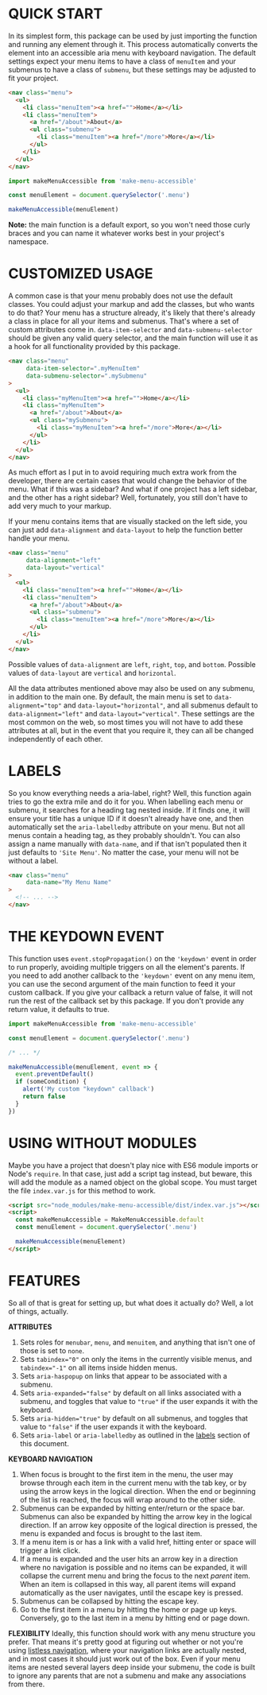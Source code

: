 QUICK START
===
In its simplest form, this package can be used by just importing the function and running any element through it.  This process automatically converts the element into an accessible aria menu with keyboard navigation.  The default settings expect your menu items to have a class of `menuItem` and your submenus to have a class of `submenu`, but these settings may be adjusted to fit your project.

```html
<nav class="menu">
  <ul>
    <li class="menuItem"><a href="">Home</a></li>
    <li class="menuItem">
      <a href="/about">About</a>
      <ul class="submenu">
        <li class="menuItem"><a href="/more">More</a></li>
      </ul>
    </li>
  </ul>
</nav>
```

```js
import makeMenuAccessible from 'make-menu-accessible'

const menuElement = document.querySelector('.menu')

makeMenuAccessible(menuElement)
```

**Note:** the main function is a default export, so you won't need those curly braces and you can name it whatever works best in your project's namespace.

CUSTOMIZED USAGE
===
A common case is that your menu probably does not use the default classes.  You could adjust your markup and add the classes, but who wants to do that?  Your menu has a structure already, it's likely that there's already a class in place for all your items and submenus.  That's where a set of custom attributes come in.  `data-item-selector` and `data-submenu-selector` should be given any valid query selector, and the main function will use it as a hook for all functionality provided by this package.

```html
<nav class="menu"
     data-item-selector=".myMenuItem"
     data-submenu-selector=".mySubmenu"
>
  <ul>
    <li class="myMenuItem"><a href="">Home</a></li>
    <li class="myMenuItem">
      <a href="/about">About</a>
      <ul class="mySubmenu">
        <li class="myMenuItem"><a href="/more">More</a></li>
      </ul>
    </li>
  </ul>
</nav>
```

As much effort as I put in to avoid requiring much extra work from the developer, there are certain cases that would change the behavior of the menu.  What if this was a sidebar?  And what if one project has a left sidebar, and the other has a right sidebar?  Well, fortunately, you still don't have to add very much to your markup.

If your menu contains items that are visually stacked on the left side, you can just add `data-alignment` and `data-layout` to help the function better handle your menu.

```html
<nav class="menu"
     data-alignment="left"
     data-layout="vertical"
>
  <ul>
    <li class="menuItem"><a href="">Home</a></li>
    <li class="menuItem">
      <a href="/about">About</a>
      <ul class="submenu">
        <li class="menuItem"><a href="/more">More</a></li>
      </ul>
    </li>
  </ul>
</nav>
```

Possible values of `data-alignment` are `left`, `right`, `top`, and `bottom`.
Possible values of `data-layout` are `vertical` and `horizontal`.

All the data attributes mentioned above may also be used on any submenu, in addition to the main one.  By default, the main menu is set to `data-alignment="top"` and `data-layout="horizontal"`, and all submenus default to `data-alignment="left"` and `data-layout="vertical"`.  These settings are the most common on the web, so most times you will not have to add these attributes at all, but in the event that you require it, they can all be changed independently of each other.

LABELS
===
So you know everything needs a aria-label, right?  Well, this function again tries to go the extra mile and do it for you.  When labelling each menu or submenu, it searches for a heading tag nested inside.  If it finds one, it will ensure your title has a unique ID if it doesn't already have one, and then automatically set the `aria-labelledby` attribute on your menu.  But not all menus contain a heading tag, as they probably shouldn't.  You can also assign a name manually with `data-name`, and if that isn't populated then it just defaults to `'Site Menu'`.  No matter the case, your menu will not be without a label.

```html
<nav class="menu"
     data-name="My Menu Name"
>
  <!-- ... -->
</nav>
```

THE KEYDOWN EVENT
===
This function uses `event.stopPropagation()` on the `'keydown'` event in order to run properly, avoiding multiple triggers on all the element's parents.  If you need to add another callback to the `'keydown'` event on any menu item, you can use the second argument of the main function to feed it your custom callback.  If you give your callback a return value of false, it will not run the rest of the callback set by this package.  If you don't provide any return value, it defaults to true.

```js
import makeMenuAccessible from 'make-menu-accessible'

const menuElement = document.querySelector('.menu')

/* ... */

makeMenuAccessible(menuElement, event => {
  event.preventDefault()
  if (someCondition) {
    alert('My custom "keydown" callback')
    return false
  }
})
```

USING WITHOUT MODULES
===
Maybe you have a project that doesn't play nice with ES6 module imports or Node's `require`.  In that case, just add a script tag instead, but beware, this will add the module as a named object on the global scope.  You must target the file `index.var.js` for this method to work.

```html
<script src="node_modules/make-menu-accessible/dist/index.var.js"></script>
<script>
  const makeMenuAccessible = MakeMenuAccessible.default
  const menuElement = document.querySelector('.menu')

  makeMenuAccessible(menuElement)
</script>
```

FEATURES
===
So all of that is great for setting up, but what does it actually do?  Well, a lot of things, actually.

**ATTRIBUTES**
  1. Sets roles for `menubar`, `menu`, and `menuitem`, and anything that isn't one of those is set to `none`.
  2. Sets `tabindex="0"` on only the items in the currently visible menus, and `tabindex="-1"` on all items inside hidden menus.
  3. Sets `aria-haspopup` on links that appear to be associated with a submenu.
  4. Sets `aria-expanded="false"` by default on all links associated with a submenu, and toggles that value to `"true"` if the user expands it with the keyboard.
  5. Sets `aria-hidden="true"` by default on all submenus, and toggles that value to `"false"` if the user expands it with the keyboard.
  6. Sets `aria-label` or `aria-labelledby` as outlined in the [labels](#labels) section of this document.

**KEYBOARD NAVIGATION**
  1. When focus is brought to the first item in the menu, the user may browse through each item in the current menu with the tab key, or by using the arrow keys in the logical direction.  When the end or beginning of the list is reached, the focus will wrap around to the other side.
  2. Submenus can be expanded by hitting enter/return or the space bar.  Submenus can also be expanded by hitting the arrow key in the logical direction.  If an arrow key opposite of the logical direction is pressed, the menu is expanded and focus is brought to the last item.
  3. If a menu item is or has a link with a valid href, hitting enter or space will trigger a link click.
  4. If a menu is expanded and the user hits an arrow key in a direction where no navigation is possible and no items can be expanded, it will collapse the current menu and bring the focus to the next *parent* item.  When an item is collapsed in this way, all parent items will expand automatically as the user navigates, until the escape key is pressed.
  5. Submenus can be collapsed by hitting the escape key.
  6. Go to the first item in a menu by hitting the home or page up keys.  Conversely, go to the last item in a menu by hitting end or page down.

**FLEXIBILITY**
Ideally, this function should work with any menu structure you prefer.  That means it's pretty good at figuring out whether or not you're using [listless navigation](https://css-tricks.com/navigation-in-lists-to-be-or-not-to-be/), where your navigation links are actually nested, and in most cases it should just work out of the box.  Even if your menu items are nested several layers deep inside your submenu, the code is built to ignore any parents that are not a submenu and make any associations from there.